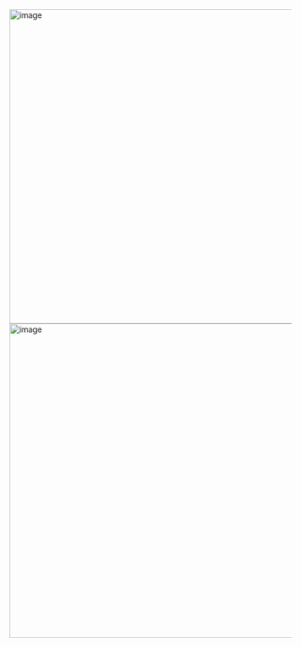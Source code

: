 <img width="562" alt="image" src="https://user-images.githubusercontent.com/37501487/205542849-840a9f3c-13f5-48ea-b204-6797ab99aa16.png">

<img width="562" alt="image" src="https://user-images.githubusercontent.com/37501487/205542881-b594ef04-c503-4f4a-86e0-893cf42f7e81.png">
